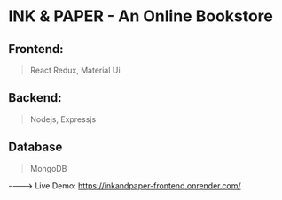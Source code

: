 # INK & PAPER - An Online Bookstore

## Frontend:
  > React Redux, Material Ui

## Backend:
  > Nodejs, Expressjs
> 
## Database
  > MongoDB

----> Live Demo: https://inkandpaper-frontend.onrender.com/

